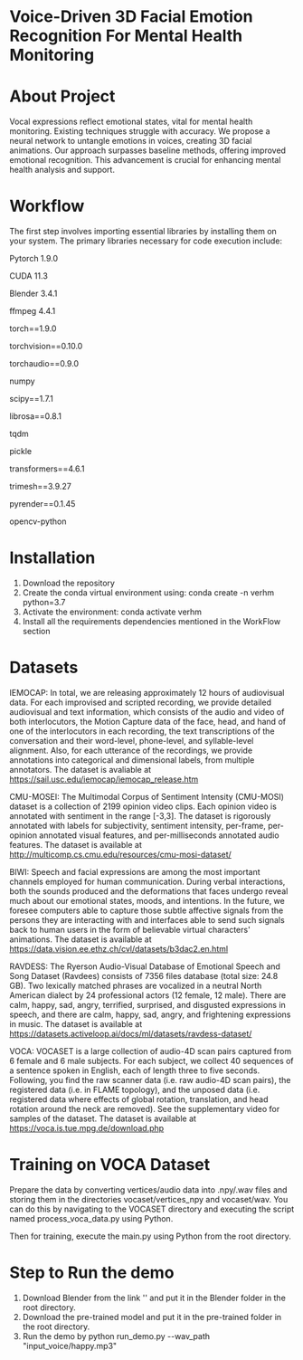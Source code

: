 # Voice-Driven 3D Facial Emotion Recognition For Mental Health Monitoring

# About Project

Vocal expressions reflect emotional states, vital for mental health monitoring. Existing techniques struggle with accuracy. We propose a neural network to untangle emotions in voices, creating 3D facial animations. Our approach surpasses baseline methods, offering improved emotional recognition. This advancement is crucial for enhancing mental health analysis and support.

# Workflow

The first step involves importing essential libraries by installing them on your system. The primary libraries necessary for code execution include:

Pytorch 1.9.0

CUDA 11.3

Blender 3.4.1

ffmpeg 4.4.1

torch==1.9.0

torchvision==0.10.0

torchaudio==0.9.0

numpy

scipy==1.7.1

librosa==0.8.1

tqdm

pickle

transformers==4.6.1

trimesh==3.9.27

pyrender==0.1.45

opencv-python
   
# Installation

1.	Download the repository
2.	Create the conda virtual environment using: conda create -n verhm python=3.7
3.	Activate the environment: conda activate verhm
4.	Install all the requirements dependencies mentioned in the WorkFlow section

# Datasets

IEMOCAP: In total, we are releasing approximately 12 hours of audiovisual data. For each improvised and scripted recording, we provide detailed audiovisual and text information, which consists of the audio and video of both interlocutors, the Motion Capture data of the face, head, and hand of one of the interlocutors in each recording, the text transcriptions of the conversation and their word-level, phone-level, and syllable-level alignment. Also, for each utterance of the recordings, we provide annotations into categorical and dimensional labels, from multiple annotators. The dataset is avaliable at https://sail.usc.edu/iemocap/iemocap_release.htm

CMU-MOSEI: The Multimodal Corpus of Sentiment Intensity (CMU-MOSI) dataset is a collection of 2199 opinion video clips. Each opinion video is annotated with sentiment in the range [-3,3]. The dataset is rigorously annotated with labels for subjectivity, sentiment intensity, per-frame, per-opinion annotated visual features, and per-milliseconds annotated audio features. The dataset is available at http://multicomp.cs.cmu.edu/resources/cmu-mosi-dataset/

BIWI: Speech and facial expressions are among the most important channels employed for human communication. During verbal interactions, both the sounds produced and the deformations that faces undergo reveal much about our emotional states, moods, and intentions. In the future, we foresee computers able to capture those subtle affective signals from the persons they are interacting with and interfaces able to send such signals back to human users in the form of believable virtual characters' animations. The dataset is available at https://data.vision.ee.ethz.ch/cvl/datasets/b3dac2.en.html

RAVDESS: The Ryerson Audio-Visual Database of Emotional Speech and Song Dataset (Ravdees) consists of 7356 files database (total size: 24.8 GB). Two lexically matched phrases are vocalized in a neutral North American dialect by 24 professional actors (12 female, 12 male). There are calm, happy, sad, angry, terrified, surprised, and disgusted expressions in speech, and there are calm, happy, sad, angry, and frightening expressions in music. The dataset is available at https://datasets.activeloop.ai/docs/ml/datasets/ravdess-dataset/

VOCA: VOCASET is a large collection of audio-4D scan pairs captured from 6 female and 6 male subjects. For each subject, we collect 40 sequences of a sentence spoken in English, each of length three to five seconds. Following, you find the raw scanner data (i.e. raw audio-4D scan pairs), the registered data (i.e. in FLAME topology), and the unposed data (i.e. registered data where effects of global rotation, translation, and head rotation around the neck are removed). See the supplementary video for samples of the dataset. The dataset is available at https://voca.is.tue.mpg.de/download.php

# Training on VOCA Dataset

Prepare the data by converting vertices/audio data into .npy/.wav files and storing them in the directories vocaset/vertices_npy and vocaset/wav. You can do this by navigating to the VOCASET directory and executing the script named process_voca_data.py using Python.

Then for training, execute the main.py using Python from the root directory.

# Step to Run the demo

1.	Download Blender from the link '' and put it in the Blender folder in the root directory.
2.	Download the pre-trained model and put it in the pre-trained folder in the root directory.
3.	Run the demo by python run_demo.py --wav_path "input_voice/happy.mp3"
